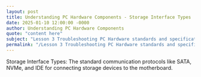 ```yaml
---
layout: post
title: Understanding PC Hardware Components - Storage Interface Types
date: 2025-01-10 12:00:00 -0000
author: Understanding PC Hardware Components
quote: "content here"
subject: "Lesson 3 Troubleshooting PC Hardware standards and specifications"
permalink: "/Lesson 3 Troubleshooting PC Hardware standards and specifications/Understanding PC Hardware Components/Understanding PC Hardware Components - Storage Interface Types"
---
```


Storage Interface Types: The standard communication protocols like SATA, NVMe, and IDE for connecting storage devices to the motherboard.
